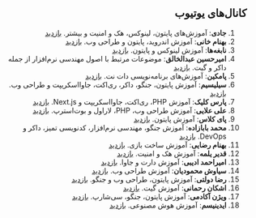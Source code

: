 <div dir="rtl">

## کانال‌های یوتیوب

1. **جادی**: آموزش‌های پایتون، لینوکس، هک و امنیت و بیشتر. [بازدید](https://www.youtube.com/@JadiMirmirani)
2. **بهنام خانی**: آموزش اندروید، پایتون و طراحی وب. [بازدید](https://www.youtube.com/@BehnamKhani)
3. **نابغه‌ها**: آموزش لینوکس و پایتون. [بازدید](https://www.youtube.com/@Nabegheha)
4. **امیرحسین عبدالخالق**: موضوعات مرتبط با اصول مهندسی نرم‌افزار از جمله داکر و
   گیت. [بازدید](https://www.youtube.com/@amirhosseinab)
5. **پامکین**: آموزش‌های برنامه‌نویسی دات نت. [بازدید](https://www.youtube.com/@PumkinGroup)
6. **سیلیسیم**: آموزش پایتون، جنگو، داکر، ری‌اکت، جاوااسکریپت و طراحی وب. [بازدید](https://www.youtube.com/@Silicium7)
7. **پارس کلیک**: آموزش PHP، ری‌اکت، جاوااسکریپت و Next.js. [بازدید](https://www.youtube.com/@ParsclickTV)
8. **علی علایی**: آموزش طراحی وب، PHP، لاراول و بوت‌استرپ. [بازدید](https://www.youtube.com/@AliAlaei)
9. **پای کلاس**: آموزش پایتون. [بازدید](https://www.youtube.com/@pyclass_net)
10. **محمد بابازاده**: آموزش جنگو، مهندسی نرم‌افزار، کدنویسی تمیز، داکر و
    DevOps. [بازدید](https://www.youtube.com/@BobyCloud)
11. **بهنام رضایی**: آموزش ساخت بازی. [بازدید](https://www.youtube.com/@BehnamRezaei_Learncg)
12. **قدیر یلمه**: آموزش هک و امنیت. [بازدید](https://www.youtube.com/@qadiryolme8905)
13. **امیراحمد ادیبی**: آموزش دارت و جاوا. [بازدید](https://www.youtube.com/@amirahmadadibi4839)
14. **سیاوش محمودیان**: آموزش طراحی وب. [بازدید](https://www.youtube.com/@Syavash)
15. **رضا دولتی**: آموزش پایتون، طراحی وب و جنگو. [بازدید](https://www.youtube.com/@rezadolati0101)
16. **اشکان رحمانی**: آموزش گیت. [بازدید](https://www.youtube.com/@HappyDeveloper)
17. **ویژن آکادمی**: آموزش پایتون، جنگو، سی‌شارپ. [بازدید](https://www.youtube.com/@VisionAcademyTutorials)
18. **ایدینیسم**: آموزش هوش مصنوعی. [بازدید](https://www.youtube.com/@AidinEslami)

</div>